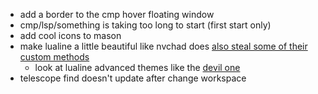 - add a border to the cmp hover floating window
- cmp/lsp/something is taking too long to start (first start only)
- add cool icons to mason
- make lualine a little beautiful like nvchad does [also steal some of their custom methods](https://github.com/NvChad/ui/blob/main/lua/nvchad_ui/statusline/modules.lua)
  - look at lualine advanced themes like the [devil one](https://github.com/nvim-lualine/lualine.nvim/blob/master/examples/evil_lualine.lua)
- telescope find doesn't update after change workspace
